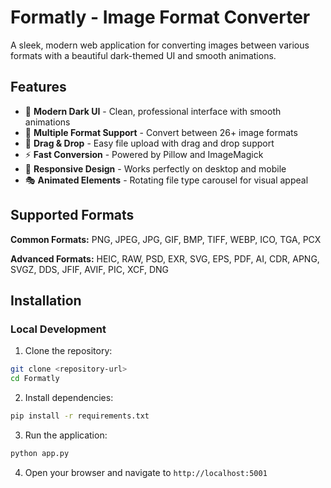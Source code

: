 # Formatly - Image Format Converter

A sleek, modern web application for converting images between various formats with a beautiful dark-themed UI and smooth animations.

## Features

- 🎨 **Modern Dark UI** - Clean, professional interface with smooth animations
- 🔄 **Multiple Format Support** - Convert between 26+ image formats
- 📁 **Drag & Drop** - Easy file upload with drag and drop support
- ⚡ **Fast Conversion** - Powered by Pillow and ImageMagick
- 📱 **Responsive Design** - Works perfectly on desktop and mobile
- 🎭 **Animated Elements** - Rotating file type carousel for visual appeal

## Supported Formats

**Common Formats:** PNG, JPEG, JPG, GIF, BMP, TIFF, WEBP, ICO, TGA, PCX

**Advanced Formats:** HEIC, RAW, PSD, EXR, SVG, EPS, PDF, AI, CDR, APNG, SVGZ, DDS, JFIF, AVIF, PIC, XCF, DNG

## Installation

### Local Development

1. Clone the repository:
```bash
git clone <repository-url>
cd Formatly
```

2. Install dependencies:
```bash
pip install -r requirements.txt
```

3. Run the application:
```bash
python app.py
```

4. Open your browser and navigate to `http://localhost:5001`